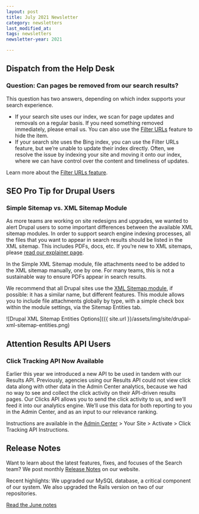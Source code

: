 ```yaml
---
layout: post
title: July 2021 Newsletter
category: newsletters
last_modified_at: 
tags: newsletters
newsletter-year: 2021

---
```


## Dispatch from the Help Desk
### Question: Can pages be removed from our search results?

This question has two answers, depending on which index supports your search experience.

*   If your search site uses our index, we scan for page updates and removals on a regular basis. If you need something removed immediately, please email us. You can also use the [Filter URLs](https://search.gov/manual/filter-content.html) feature to hide the item.
*   If your search site uses the Bing index, you can use the Filter URLs feature, but we’re unable to update their index directly. Often, we resolve the issue by indexing your site and moving it onto our index, where we can have control over the content and timeliness of updates.

Learn more about the [Filter URLs feature](https://search.gov/manual/filter-content.html).

## SEO Pro Tip for Drupal Users
### Simple Sitemap vs. XML Sitemap Module

As more teams are working on site redesigns and upgrades, we wanted to alert Drupal users to some important differences between the available XML sitemap modules. In order to support search engine indexing processes, all the files that you want to appear in search results should be listed in the XML sitemap. This includes PDFs, docs, etc. If you’re new to XML sitemaps, please [read our explainer page](https://search.gov/manual/sitemaps.html).

In the Simple XML Sitemap module, file attachments need to be added to the XML sitemap manually, one by one. For many teams, this is not a sustainable way to ensure PDFs appear in search results.

We recommend that all Drupal sites use the [XML Sitemap module](https://www.drupal.org/project/xmlsitemap), if possible: it has a similar name, but different features. This module allows you to include file attachments globally by type, with a simple check box within the module settings, via the Sitemap Entities tab.

![Drupal XML Sitemap Entities Options]({{ site.url }}/assets/img/site/drupal-xml-sitemap-entities.png)

## Attention Results API Users
### Click Tracking API Now Available

Earlier this year we introduced a new API to be used in tandem with our Results API. Previously, agencies using our Results API could not view click data along with other data in the Admin Center analytics, because we had no way to see and collect the click activity on their API-driven results pages. Our Clicks API allows you to send the click activity to us, and we’ll feed it into our analytics engine. We’ll use this data for both reporting to you in the Admin Center, and as an input to our relevance ranking. 

Instructions are available in the [Admin Center](https://search.usa.gov/sites/) > Your Site > Activate > Click Tracking API Instructions.

## Release Notes

Want to learn about the latest features, fixes, and focuses of the Search team? We post monthly [Release Notes](https://search.gov/about/updates/releases/) on our website.

Recent highlights: We upgraded our MySQL database, a critical component of our system. We also upgraded the Rails version on two of our repositories.

[Read the June notes](https://search.gov/about/updates/releases/june-2020.html)
